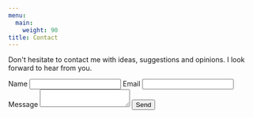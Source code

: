 ```yaml
---
menu:
  main:
    weight: 90
title: Contact
---
```

Don't hesitate to contact me with ideas, suggestions and opinions. I look forward to hear from you.

<form action="https://getsimpleform.com/messages?form_api_token=5f6ce7baef1b2e89d2be999fdc119828" method="post">
<input type='hidden' name='redirect_to' value='https://simonmika.com/message-received' />
<label for="name">Name</label>
<input type="text" id="name" />
<label for="email">Email</label>
<input type="email" id="email" />
<label for="message">Message</label>
<textarea id="message"></textarea>
<button type="submit">Send</button>
</form>